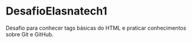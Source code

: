 # DesafioElasnatech1
Desafio para conhecer tags básicas do HTML e praticar conhecimentos sobre Git e GitHub.
